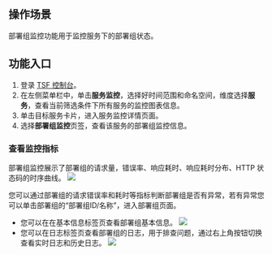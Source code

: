 ## 操作场景

部署组监控功能用于监控服务下的部署组状态。

## 功能入口

1. 登录 [TSF 控制台](https://console.cloud.tencent.com/tsf/index)。
2. 在左侧菜单栏中，单击**服务监控**，选择好时间范围和命名空间，维度选择**服务**，查看当前筛选条件下所有服务的监控图表信息。
3. 单击目标服务卡片，进入服务监控详情页面。
4. 选择**部署组监控**页签，查看该服务的部署组监控信息。

### 查看监控指标

部署组监控展示了部署组的请求量，错误率、响应耗时、响应耗时分布、HTTP 状态码的时序曲线。
![](https://qcloudimg.tencent-cloud.cn/raw/98631546c55ab10452b84fd05da68f51.png)

您可以通过部署组的请求错误率和耗时等指标判断部署组是否有异常，若有异常您可以单击部署组的“部署组ID/名称”，进入部署组页面。

- 您可以在在基本信息标签页查看部署组基本信息。
![](https://qcloudimg.tencent-cloud.cn/raw/662a8c2d38f68b29c106586f28b3228e.png)
- 您可以在日志标签页查看部署组的日志，用于排查问题，通过右上角按钮切换查看实时日志和历史日志。
![](https://qcloudimg.tencent-cloud.cn/raw/18a9413383dc13da284697f714ac6dad.png)

